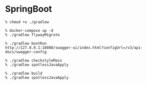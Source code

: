 # SpringBoot
```
% chmod +x ./gradlew
```

```
% docker-compose up -d
% ./gradlew flywayMigrate
```

```
% ./gradlew bootRun
http://127.0.0.1:18080/swagger-ui/index.html?configUrl=/v3/api-docs/swagger-config
```

```
% ./gradlew checkstyleMain
% ./gradlew spotlessJavaApply
```

```
% ./gradlew build
% ./gradlew spotlessJavaApply
```